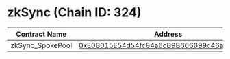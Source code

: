 # zkSync (Chain ID: 324)



| Contract Name     | Address                                                                                                                     |
| ----------------- | --------------------------------------------------------------------------------------------------------------------------- |
| zkSync\_SpokePool | [0xE0B015E54d54fc84a6cB9B666099c46adE9335FF](https://explorer.zksync.io/address/0xE0B015E54d54fc84a6cB9B666099c46adE9335FF) |
